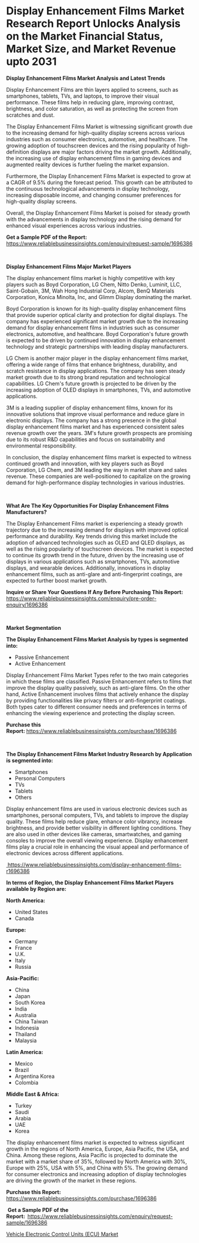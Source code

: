 <p><h1>Display Enhancement Films Market Research Report Unlocks Analysis on the Market Financial Status, Market Size, and Market Revenue upto 2031</h1></p><p><strong>Display Enhancement Films Market Analysis and Latest Trends</strong></p>
<p><p>Display Enhancement Films are thin layers applied to screens, such as smartphones, tablets, TVs, and laptops, to improve their visual performance. These films help in reducing glare, improving contrast, brightness, and color saturation, as well as protecting the screen from scratches and dust.</p><p>The Display Enhancement Films Market is witnessing significant growth due to the increasing demand for high-quality display screens across various industries such as consumer electronics, automotive, and healthcare. The growing adoption of touchscreen devices and the rising popularity of high-definition displays are major factors driving the market growth. Additionally, the increasing use of display enhancement films in gaming devices and augmented reality devices is further fueling the market expansion.</p><p>Furthermore, the Display Enhancement Films Market is expected to grow at a CAGR of 9.5% during the forecast period. This growth can be attributed to the continuous technological advancements in display technology, increasing disposable income, and changing consumer preferences for high-quality display screens.</p><p>Overall, the Display Enhancement Films Market is poised for steady growth with the advancements in display technology and the rising demand for enhanced visual experiences across various industries.</p></p>
<p><strong>Get a Sample PDF of the Report:&nbsp;</strong> <a href="https://www.reliablebusinessinsights.com/enquiry/request-sample/1696386">https://www.reliablebusinessinsights.com/enquiry/request-sample/1696386</a></p>
<p>&nbsp;</p>
<p><strong>Display Enhancement Films Major Market Players</strong></p>
<p><p>The display enhancement films market is highly competitive with key players such as Boyd Corporation, LG Chem, Nitto Denko, Luminit, LLC, Saint-Gobain, 3M, Wah Hong Industrial Corp, Alcom, BenQ Materials Corporation, Konica Minolta, Inc, and Glimm Display dominating the market.</p><p>Boyd Corporation is known for its high-quality display enhancement films that provide superior optical clarity and protection for digital displays. The company has experienced significant market growth due to the increasing demand for display enhancement films in industries such as consumer electronics, automotive, and healthcare. Boyd Corporation's future growth is expected to be driven by continued innovation in display enhancement technology and strategic partnerships with leading display manufacturers.</p><p>LG Chem is another major player in the display enhancement films market, offering a wide range of films that enhance brightness, durability, and scratch resistance in display applications. The company has seen steady market growth due to its strong brand reputation and technological capabilities. LG Chem's future growth is projected to be driven by the increasing adoption of OLED displays in smartphones, TVs, and automotive applications.</p><p>3M is a leading supplier of display enhancement films, known for its innovative solutions that improve visual performance and reduce glare in electronic displays. The company has a strong presence in the global display enhancement films market and has experienced consistent sales revenue growth over the years. 3M's future growth prospects are promising due to its robust R&D capabilities and focus on sustainability and environmental responsibility.</p><p>In conclusion, the display enhancement films market is expected to witness continued growth and innovation, with key players such as Boyd Corporation, LG Chem, and 3M leading the way in market share and sales revenue. These companies are well-positioned to capitalize on the growing demand for high-performance display technologies in various industries.</p></p>
<p>&nbsp;</p>
<p><strong>What Are The Key Opportunities For Display Enhancement Films Manufacturers?</strong></p>
<p><p>The Display Enhancement Films market is experiencing a steady growth trajectory due to the increasing demand for displays with improved optical performance and durability. Key trends driving this market include the adoption of advanced technologies such as OLED and QLED displays, as well as the rising popularity of touchscreen devices. The market is expected to continue its growth trend in the future, driven by the increasing use of displays in various applications such as smartphones, TVs, automotive displays, and wearable devices. Additionally, innovations in display enhancement films, such as anti-glare and anti-fingerprint coatings, are expected to further boost market growth.</p></p>
<p><strong>Inquire or Share Your Questions If Any Before Purchasing This Report:</strong> <a href="https://www.reliablebusinessinsights.com/enquiry/pre-order-enquiry/1696386">https://www.reliablebusinessinsights.com/enquiry/pre-order-enquiry/1696386</a></p>
<p>&nbsp;</p>
<p><strong>Market Segmentation</strong></p>
<p><strong>The Display Enhancement Films Market Analysis by types is segmented into:</strong></p>
<p><ul><li>Passive Enhancement</li><li>Active Enhancement</li></ul></p>
<p><p>Display Enhancement Films Market Types refer to the two main categories in which these films are classified. Passive Enhancement refers to films that improve the display quality passively, such as anti-glare films. On the other hand, Active Enhancement involves films that actively enhance the display by providing functionalities like privacy filters or anti-fingerprint coatings. Both types cater to different consumer needs and preferences in terms of enhancing the viewing experience and protecting the display screen.</p></p>
<p><strong>Purchase this Report:&nbsp;</strong><a href="https://www.reliablebusinessinsights.com/purchase/1696386">https://www.reliablebusinessinsights.com/purchase/1696386</a></p>
<p>&nbsp;</p>
<p><strong>The Display Enhancement Films Market Industry Research by Application is segmented into:</strong></p>
<p><ul><li>Smartphones</li><li>Personal Computers</li><li>TVs</li><li>Tablets</li><li>Others</li></ul></p>
<p><p>Display enhancement films are used in various electronic devices such as smartphones, personal computers, TVs, and tablets to improve the display quality. These films help reduce glare, enhance color vibrancy, increase brightness, and provide better visibility in different lighting conditions. They are also used in other devices like cameras, smartwatches, and gaming consoles to improve the overall viewing experience. Display enhancement films play a crucial role in enhancing the visual appeal and performance of electronic devices across different applications.</p></p>
<p><a href="https://www.reliablebusinessinsights.com/display-enhancement-films-r1696386">&nbsp;https://www.reliablebusinessinsights.com/display-enhancement-films-r1696386</a></p>
<p><strong>In terms of Region, the Display Enhancement Films Market Players available by Region are:</strong></p>
<p>
    <p> <strong> North America: </strong>
        <ul>
            <li>United States</li>
            <li>Canada</li>
        </ul>
        </p> 
    <p> <strong> Europe: </strong>
        <ul>
            <li>Germany</li>
            <li>France</li>
            <li>U.K.</li>
            <li>Italy</li>
            <li>Russia</li>
        </ul>
        </p> 
    <p> <strong> Asia-Pacific: </strong>
        <ul>
            <li>China</li>
            <li>Japan</li>
            <li>South Korea</li>
            <li>India</li>
            <li>Australia</li>
            <li>China Taiwan</li>
            <li>Indonesia</li>
            <li>Thailand</li>
            <li>Malaysia</li>
        </ul>
        </p> 
    <p> <strong> Latin America: </strong>
        <ul>
            <li>Mexico</li>
            <li>Brazil</li>
            <li>Argentina Korea</li>
            <li>Colombia</li>
        </ul>
        </p> 
    <p> <strong> Middle East & Africa: </strong>
        <ul>
            <li>Turkey</li>
            <li>Saudi</li>
            <li>Arabia</li>
            <li>UAE</li>
            <li>Korea</li>
        </ul>
    </p>
    </p>
<p><p>The display enhancement films market is expected to witness significant growth in the regions of North America, Europe, Asia Pacific, the USA, and China. Among these regions, Asia Pacific is projected to dominate the market with a market share of 35%, followed by North America with 30%, Europe with 25%, USA with 5%, and China with 5%. The growing demand for consumer electronics and increasing adoption of display technologies are driving the growth of the market in these regions.</p></p>
<p><strong>Purchase this Report: </strong><a href="https://www.reliablebusinessinsights.com/purchase/1696386">https://www.reliablebusinessinsights.com/purchase/1696386</a></p>
<p>&nbsp;<strong>Get a Sample PDF of the Report:&nbsp;&nbsp;</strong><a href="https://www.reliablebusinessinsights.com/enquiry/request-sample/1696386">https://www.reliablebusinessinsights.com/enquiry/request-sample/1696386</a></p>
<p><strong></strong></p>
<p><p><a href="https://github.com/fiixsa/Market-Research-Report-List-3/blob/main/vehicle-electronic-control-units-ecu-market.md">Vehicle Electronic Control Units (ECU) Market</a></p></p>